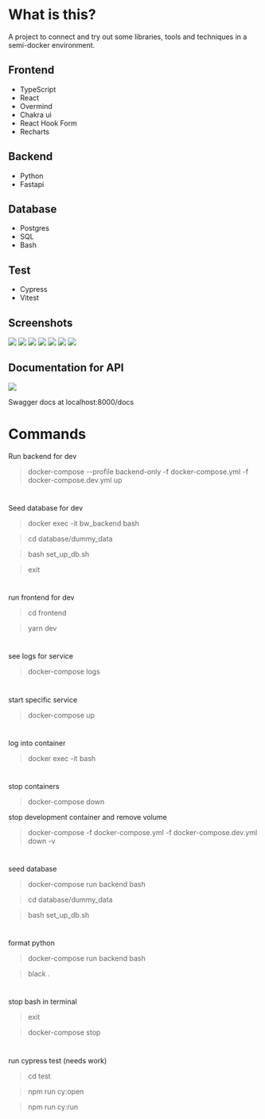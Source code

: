 # What is this?

A project to connect and try out some libraries, tools and techniques in a semi-docker environment.

## Frontend

- TypeScript
- React
- Overmind
- Chakra ui
- React Hook Form
- Recharts

## Backend

- Python
- Fastapi

## Database

- Postgres
- SQL
- Bash

## Test

- Cypress
- Vitest

## Screenshots

![](./screenshots/Screenshot_bookworm_libraries.png)
![](./screenshots/Screenshot_books_overview.png)
![](./screenshots/Screenshot_books_languages.png)
![](./screenshots/Screenshot_books_genres.png)
![](./screenshots/Screenshot_books_year_published.png)
![](./screenshots/Screenshot_authors_pagesvsbooks.png)
![](./screenshots/Screenshot_rentals_duration.png)

## Documentation for API

![](./screenshots/Screenshot_api_docs.png)

Swagger docs at localhost:8000/docs

# Commands

Run backend for dev

> docker-compose --profile backend-only -f docker-compose.yml -f docker-compose.dev.yml up

#

Seed database for dev

> docker exec -it bw_backend bash

> cd database/dummy_data

> bash set_up_db.sh

> exit

#

run frontend for dev

> cd frontend

> yarn dev

#

see logs for service

> docker-compose logs <NAME OF SERVICE>

#

start specific service

> docker-compose up <NAME OF SERVICE>

#

log into container

> docker exec -it <NAME OF CONTAINER> bash

#

stop containers

> docker-compose down

stop development container and remove volume

> docker-compose -f docker-compose.yml -f docker-compose.dev.yml down -v

#

seed database

> docker-compose run backend bash

> cd database/dummy_data

> bash set_up_db.sh

#

format python

> docker-compose run backend bash

> black .

#

stop bash in terminal

> exit

> docker-compose stop

#

run cypress test (needs work)

> cd test

> npm run cy:open

> npm run cy:run
